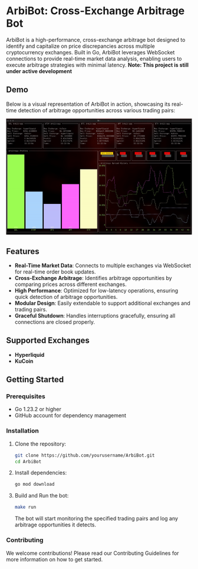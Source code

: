 # ArbiBot: Cross-Exchange Arbitrage Bot

ArbiBot is a high-performance, cross-exchange arbitrage bot designed to identify and capitalize on price discrepancies across multiple cryptocurrency exchanges. Built in Go, ArbiBot leverages WebSocket connections to provide real-time market data analysis, enabling users to execute arbitrage strategies with minimal latency. **Note: This project is still under active development**

## Demo
Below is a visual representation of ArbiBot in action, showcasing its real-time detection of arbitrage opportunities across various trading pairs:

![ArbiBot Demo](assets/demo.gif)


## Features

- **Real-Time Market Data**: Connects to multiple exchanges via WebSocket for real-time order book updates.
- **Cross-Exchange Arbitrage**: Identifies arbitrage opportunities by comparing prices across different exchanges.
- **High Performance**: Optimized for low-latency operations, ensuring quick detection of arbitrage opportunities.
- **Modular Design**: Easily extendable to support additional exchanges and trading pairs.
- **Graceful Shutdown**: Handles interruptions gracefully, ensuring all connections are closed properly.

## Supported Exchanges

- **Hyperliquid**
- **KuCoin**

## Getting Started

### Prerequisites

- Go 1.23.2 or higher
- GitHub account for dependency management

### Installation

1. Clone the repository:

   ```bash
   git clone https://github.com/yourusername/ArbiBot.git
   cd ArbiBot
    ```
2. Install dependencies:

   ```bash
   go mod download
    ```
3. Build and Run the bot:

   ```bash
   make run
    ```
   The bot will start monitoring the specified trading pairs and log any arbitrage opportunities it detects.

### Contributing
We welcome contributions! Please read our Contributing Guidelines for more information on how to get started.
